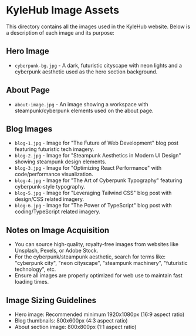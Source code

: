 # KyleHub Image Assets

This directory contains all the images used in the KyleHub website. Below is a description of each image and its purpose:

## Hero Image
- `cyberpunk-bg.jpg` - A dark, futuristic cityscape with neon lights and a cyberpunk aesthetic used as the hero section background.

## About Page
- `about-image.jpg` - An image showing a workspace with steampunk/cyberpunk elements used on the about page.

## Blog Images
- `blog-1.jpg` - Image for "The Future of Web Development" blog post featuring futuristic tech imagery.
- `blog-2.jpg` - Image for "Steampunk Aesthetics in Modern UI Design" showing steampunk design elements.
- `blog-3.jpg` - Image for "Optimizing React Performance" with code/performance visualization.
- `blog-4.jpg` - Image for "The Art of Cyberpunk Typography" featuring cyberpunk-style typography.
- `blog-5.jpg` - Image for "Leveraging Tailwind CSS" blog post with design/CSS related imagery.
- `blog-6.jpg` - Image for "The Power of TypeScript" blog post with coding/TypeScript related imagery.

## Notes on Image Acquisition
- You can source high-quality, royalty-free images from websites like Unsplash, Pexels, or Adobe Stock.
- For the cyberpunk/steampunk aesthetic, search for terms like: "cyberpunk city", "neon cityscape", "steampunk machinery", "futuristic technology", etc.
- Ensure all images are properly optimized for web use to maintain fast loading times.

## Image Sizing Guidelines
- Hero image: Recommended minimum 1920x1080px (16:9 aspect ratio)
- Blog thumbnails: 800x600px (4:3 aspect ratio)
- About section image: 800x800px (1:1 aspect ratio)